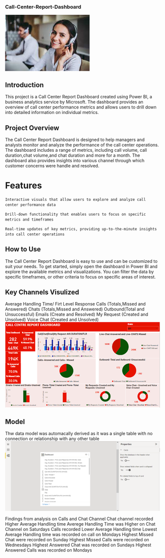 ### Call-Center-Report-Dashboard

![](Call_Image.jpeg)

## Introduction
This project is a Call Center Report Dashboard created using Power BI, a business analytics service by Microsoft. 
The dashboard provides an overview of call center performance metrics and allows users to drill down into detailed information on individual metrics.
## Project Overview
The Call Center Report Dashboard is designed to help managers and analysts monitor and analyze the performance of the call center operations. 
The dashboard includes a range of metrics, including call volume, call duration,chat volume,and chat duration and more  for a month. 
The dashboard also provides insights into various channel through which customer concerns were handle and resolved.
# Features
`Interactive visuals that allow users to explore and analyze call center performance data`

`Drill-down functionality that enables users to focus on specific metrics and timeframes`

`Real-time updates of key metrics, providing up-to-the-minute insights into call center operations`
## How to Use
The Call Center Report Dashboard is easy to use and can be customized to suit your needs. 
To get started, simply open the dashboard in Power BI and explore the available metrics and visualizations. 
You can filter the data by specific timeframes, or other criteria to focus on specific areas of interest.
## Key Channels Visulized
Average Handling Time/ Firt Level Response
Calls (Totals,Missed and Answered)
Chats (Totals,Missed and Answered)
Outbound(Total and Unsuccessful)
Emails (Create and Resolved)
My Request (Created and Unsolved)
Voice Chat (Created and Unsolved)
![](Report.png)

## Model
Thw data model was automacally derived as it was a single table with no connection or relationship with any other table
![](Model.png)

Findings from analysis on Calls and Chat Channel
Chat channel recorded Higher Average Handling time
Averege Handling Time was Higher on Chat Channel on Saturdays
Calls recorded Lower Average Handling time
Lowest Average Handling time was recorded on call on Mondays
Highest Missed Chat were recorded on Sunday 
Highest Missed Calls were recorded on Wednesdays 
Highest Answered Chat was recorded on Sundays
Highest Answered Calls was recorded on Mondays
